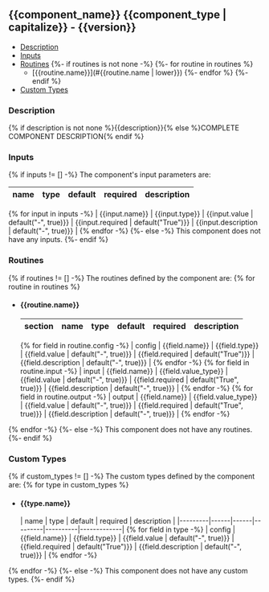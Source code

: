 ## {{component_name}} {{component_type | capitalize}} - {{version}}

<!--toc:start-->
- [Description](#description)
- [Inputs](#inputs)
- [Routines](#routines)
{%- if routines is not none -%}
{%- for routine in routines %}
  - [{{routine.name}}](#{{routine.name | lower}})
{%- endfor %}
{%- endif %}
- [Custom Types](#custom-types)
<!--toc:end-->

### Description

{% if description is not none %}{{description}}{% else %}COMPLETE COMPONENT DESCRIPTION{% endif %}

### Inputs

{% if inputs != [] -%}
The component's input parameters are:

| name | type | default | required | description |
|------|------|---------|----------|-------------|
{% for input in inputs -%}
| {{input.name}} | {{input.type}} | {{input.value | default("-", true)}} | {{input.required | default("True")}} | {{input.description | default("-", true)}} |
{% endfor -%}
{%- else -%}
This component does not have any inputs.
{%- endif %}

### Routines

{% if routines != [] -%}
The routines defined by the component are:
{% for routine in routines %}
  - #### {{routine.name}}

    | section | name | type | default | required | description |
    |---------|------|------|---------|----------|-------------|
    {% for field in routine.config -%}
    | config | {{field.name}} | {{field.type}} | {{field.value | default("-", true)}} | {{field.required | default("True")}} | {{field.description | default("-", true)}} |
    {% endfor -%}
    {% for field in routine.input -%}
    | input | {{field.name}} | {{field.value_type}} | {{field.value | default("-", true)}} | {{field.required | default("True", true)}} | {{field.description | default("-", true)}} |
    {% endfor -%}
    {% for field in routine.output -%}
    | output | {{field.name}} | {{field.value_type}} | {{field.value | default("-", true)}} | {{field.required | default("True", true)}} | {{field.description | default("-", true)}} |
    {% endfor -%}

{% endfor -%}
{%- else -%}
This component does not have any routines.
{%- endif %}

### Custom Types

{% if custom_types != [] -%}
The custom types defined by the component are:
{% for type in custom_types %}
  - #### {{type.name}}

    | name | type | default | required | description |
    |---------|------|------|---------|----------|-------------|
    {% for field in type -%}
    | config | {{field.name}} | {{field.type}} | {{field.value | default("-", true)}} | {{field.required | default("True")}} | {{field.description | default("-", true)}} |
    {% endfor -%}

{% endfor -%}
{%- else -%}
This component does not have any custom types.
{%- endif %}


